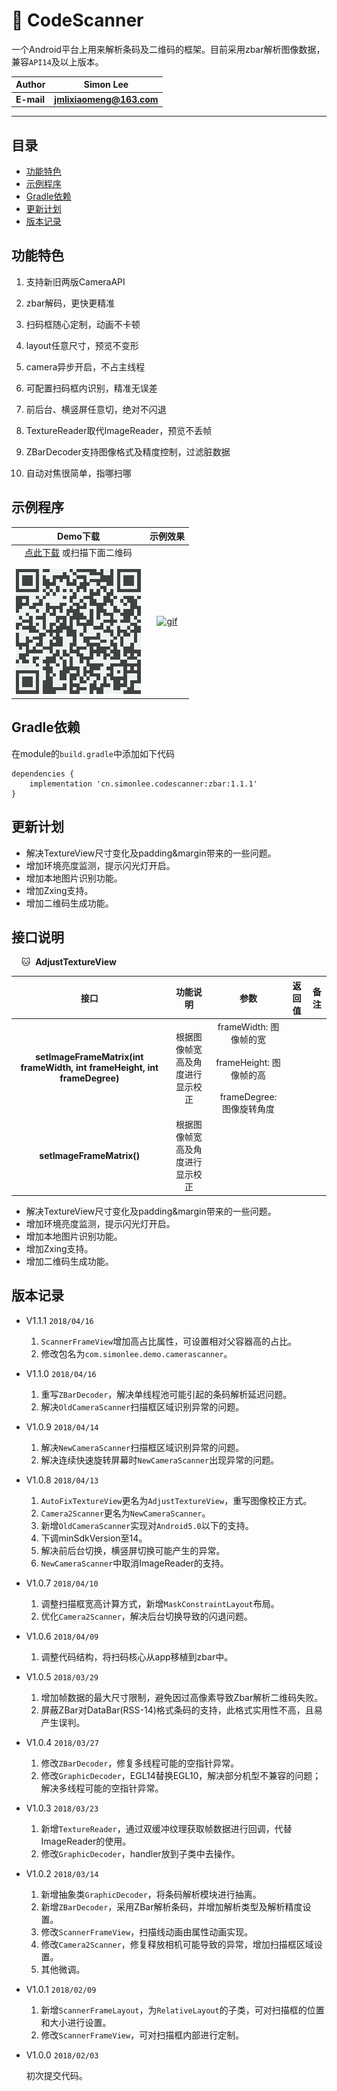 # :star2: CodeScanner

一个Android平台上用来解析条码及二维码的框架。目前采用zbar解析图像数据，兼容` API14 `及以上版本。

|**Author**|**Simon Lee**|
|---|---|
|**E-mail**|**jmlixiaomeng@163.com**|

****
## 目录
* [功能特色](#功能特色)
* [示例程序](#示例程序)
* [Gradle依赖](#Gradle依赖)
* [更新计划](#更新计划)
* [版本记录](#版本记录)

## 功能特色

1. 支持新旧两版CameraAPI

2. zbar解码，更快更精准

3. 扫码框随心定制，动画不卡顿

4. layout任意尺寸，预览不变形

5. camera异步开启，不占主线程

6. 可配置扫码框内识别，精准无误差

7. 前后台、横竖屏任意切，绝对不闪退

8. TextureReader取代ImageReader，预览不丢帧

9. ZBarDecoder支持图像格式及精度控制，过滤脏数据

10. 自动对焦很简单，指哪扫哪

## 示例程序

|Demo下载|示例效果|
|:---:|:---:|
|[点此下载](http://fir.im/CodeScanner) 或扫描下面二维码<br/></br>[![demo](/download.png)](http://fir.im/CodeScanner  "扫码下载示例程序")|[![gif](/demo.gif)](http://fir.im/CodeScanner  "示例效果")|

## Gradle依赖
在module的`build.gradle`中添加如下代码

    dependencies {
        implementation 'cn.simonlee.codescanner:zbar:1.1.1'
    }

## 更新计划
-  解决TextureView尺寸变化及padding&margin带来的一些问题。
-  增加环境亮度监测，提示闪光灯开启。
-  增加本地图片识别功能。
-  增加Zxing支持。
-  增加二维码生成功能。

## 接口说明
&nbsp;&nbsp;&nbsp;&nbsp;:cat:&nbsp;&nbsp;**AdjustTextureView**

|接口|功能说明|参数|返回值|备注|
|:---:|:---:|:---:|:---:|:---:|
|**setImageFrameMatrix(int frameWidth, int frameHeight, int frameDegree)**|根据图像帧宽高及角度进行显示校正|frameWidth: 图像帧的宽<br/></br>frameHeight: 图像帧的高<br/></br>frameDegree: 图像旋转角度|||
|**setImageFrameMatrix()**|根据图像帧宽高及角度进行显示校正||||

-  解决TextureView尺寸变化及padding&margin带来的一些问题。
-  增加环境亮度监测，提示闪光灯开启。
-  增加本地图片识别功能。
-  增加Zxing支持。
-  增加二维码生成功能。

## 版本记录

-  V1.1.1   `2018/04/16`

    1. `ScannerFrameView`增加高占比属性，可设置相对父容器高的占比。
    2. 修改包名为`com.simonlee.demo.camerascanner`。

-  V1.1.0   `2018/04/16`

    1. 重写`ZBarDecoder`，解决单线程池可能引起的条码解析延迟问题。
    2. 解决`OldCameraScanner`扫描框区域识别异常的问题。

-  V1.0.9   `2018/04/14`

    1. 解决`NewCameraScanner`扫描框区域识别异常的问题。
    2. 解决连续快速旋转屏幕时`NewCameraScanner`出现异常的问题。

-  V1.0.8   `2018/04/13`

    1. `AutoFixTextureView`更名为`AdjustTextureView`，重写图像校正方式。
    2. `Camera2Scanner`更名为`NewCameraScanner`。
    3. 新增`OldCameraScanner`实现对`Android5.0`以下的支持。
    4. 下调minSdkVersion至14。
    5. 解决前后台切换，横竖屏切换可能产生的异常。
    6. `NewCameraScanner`中取消ImageReader的支持。

-  V1.0.7   `2018/04/10`

    1. 调整扫描框宽高计算方式，新增`MaskConstraintLayout`布局。
    2. 优化`Camera2Scanner`，解决后台切换导致的闪退问题。

-  V1.0.6   `2018/04/09`

    1. 调整代码结构，将扫码核心从app移植到zbar中。

-  V1.0.5   `2018/03/29`

    1. 增加帧数据的最大尺寸限制，避免因过高像素导致Zbar解析二维码失败。
    2. 屏蔽ZBar对DataBar(RSS-14)格式条码的支持，此格式实用性不高，且易产生误判。

-  V1.0.4   `2018/03/27`

    1. 修改`ZBarDecoder`，修复多线程可能的空指针异常。
    2. 修改`GraphicDecoder`，EGL14替换EGL10，解决部分机型不兼容的问题；解决多线程可能的空指针异常。

-  V1.0.3   `2018/03/23`

    1. 新增`TextureReader`，通过双缓冲纹理获取帧数据进行回调，代替ImageReader的使用。
    2. 修改`GraphicDecoder`，handler放到子类中去操作。

-  V1.0.2   `2018/03/14`

    1. 新增抽象类`GraphicDecoder`，将条码解析模块进行抽离。
    2. 新增`ZBarDecoder`，采用ZBar解析条码，并增加解析类型及解析精度设置。
    3. 修改`ScannerFrameView`，扫描线动画由属性动画实现。
    4. 修改`Camera2Scanner`，修复释放相机可能导致的异常，增加扫描框区域设置。
    5. 其他微调。

-  V1.0.1   `2018/02/09`

    1. 新增`ScannerFrameLayout`，为`RelativeLayout`的子类，可对扫描框的位置和大小进行设置。
    2. 修改`ScannerFrameView`，可对扫描框内部进行定制。
    
-  V1.0.0   `2018/02/03`

    初次提交代码。

